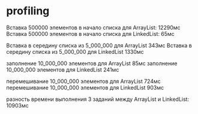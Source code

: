 # profiling

Вставка 500000 элементов в начало списка для ArrayList: 12290мс
Вставка 500000 элементов в начало списка для LinkedList: 65мс

Вставка в середину списка из 5_000_000 для ArrayList 343мс
Вставка в середину списка из 5_000_000 для LinkedList 1330мс

заполнение 10_000_000 элементов для ArrayList 85мс
заполнение 10_000_000 элементов для LinkedList 241мс

перемешивание 10_000_000 элементов для ArrayList 724мс
перемешивание 10_000_000 элементов для LinkedList 903мс


разность времени выполнения 3 заданий между ArrayList  и LinkedList: 10903мс
